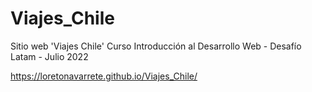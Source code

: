 # Viajes_Chile

Sitio web 'Viajes Chile' Curso Introducción al Desarrollo Web - Desafío Latam - Julio 2022

https://loretonavarrete.github.io/Viajes_Chile/

